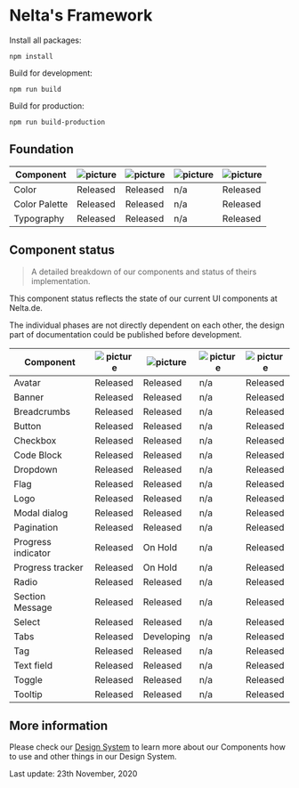 # Nelta's Framework

Install all packages:

```
npm install
```

Build for development:

```
npm run build
```

Build for production:

```
npm run build-production
```

## Foundation


|   Component	|   ![picture](https://img.icons8.com/ios/30/11173D/adobe-xd.png)	|   ![picture](https://img.icons8.com/ios-filled/30/11173D/sass.png)|![picture](https://img.icons8.com/ios/30/11173D/javascript.png)	|   ![picture](https://img.icons8.com/wired/30/11173D/new-document.png)	|
|---	        |---	   |---	        |---	|---	    |
| Color         | Released | Released   | n/a   | Released  |
| Color Palette | Released | Released   | n/a   | Released  |
| Typography    | Released | Released   | n/a   | Released  |

## Component status

> A detailed breakdown of our components and status of theirs implementation.

This component status reflects the state of our current UI components at Nelta.de.

The individual phases are not directly dependent on each other, the design part of documentation could be published before development.


|   Component	|   ![picture](https://img.icons8.com/ios/30/11173D/adobe-xd.png)	|   ![picture](https://img.icons8.com/ios-filled/30/11173D/sass.png)|![picture](https://img.icons8.com/ios/30/11173D/javascript.png)	|   ![picture](https://img.icons8.com/wired/30/11173D/new-document.png)	|
|---	            |---	        |---	       |---	   |---	      |
|Avatar             |   Released	| Released     | n/a   | Released |
|Banner             |   Released	| Released     | n/a   | Released |
|Breadcrumbs        |   Released	| Released     | n/a   | Released |
|Button             |   Released	| Released     | n/a   | Released |
|Checkbox           |   Released	| Released     | n/a   | Released |
|Code Block         |   Released	| Released     | n/a   | Released |
|Dropdown           |   Released	| Released     | n/a   | Released |
|Flag               |   Released	| Released     | n/a   | Released |
|Logo               |   Released	| Released     | n/a   | Released |
|Modal dialog       |   Released	| Released     | n/a   | Released |
|Pagination         |   Released	| Released     | n/a   | Released |
|Progress indicator |   Released	| On Hold      | n/a   | Released |
|Progress tracker   |   Released	| On Hold      | n/a   | Released |
|Radio              |   Released	| Released     | n/a   | Released |
|Section Message    |   Released	| Released     | n/a   | Released |
|Select             |   Released	| Released     | n/a   | Released |
|Tabs               |   Released	| Developing   | n/a   | Released |
|Tag                |   Released	| Released     | n/a   | Released |
|Text field         |   Released	| Released     | n/a   | Released |
|Toggle             |   Released	| Released     | n/a   | Released |
|Tooltip            |   Released	| Released     | n/a   | Released |

## More information

Please check our [Design System](http://design.nelta.de) to learn more about our Components how to use and other things in our Design System.

Last update: 23th November, 2020
